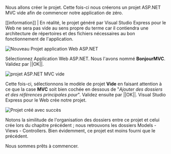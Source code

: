Nous allons créer le projet. Cette fois-ci nous créerons un projet ASP.NET MVC vide afin de commencer notre application de zéro.

[[information]]
| En réalité, le projet généré par Visual Studio Express pour le Web ne sera pas vide au sens propre du terme car il contiendra une architecture de répertoires et des fichiers nécessaires au bon fonctionnement de l'application.

![Nouveau Projet application Web ASP.NET](/media/galleries/304/710fc48b-63fd-4a80-8143-06b77f22353b.png.960x960_q85.png)

Sélectionnez Application Web ASP.NET. Nous l'avons nommé **BonjourMVC**. Validez par ||OK||.

![projet ASP.NET MVC vide](/media/galleries/304/a646b13e-db84-4528-8dce-235310e3f46a.png.960x960_q85.png)

Cette fois-ci, sélectionnons le modèle de projet **Vide** en faisant attention à ce que la case **MVC** soit bien cochée en dessous de "*Ajouter des dossiers et des références principales pour*". Validez ensuite par ||OK||. Visual Studio Express pour le Web crée notre projet.

![Projet créé avec succès](/media/galleries/304/083da8d0-56f6-4797-984d-697c6b4e03ab.png.960x960_q85.jpg)

Notons la similitude de l'organisation des dossiers entre ce projet et celui crée lors du chapitre précédent ; nous retrouvons les dossiers Models - Views - Controllers. Bien évidemment, ce projet est moins fourni que le précédent.

Nous sommes prêts à commencer.